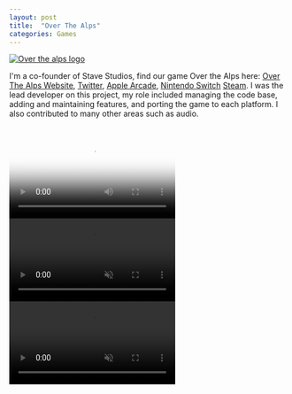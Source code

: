 ```yaml
---
layout: post
title:  "Over The Alps"
categories: Games
---
```


<a href="{{site.url}}/games/2020/05/01/over-the-alps.html"><img src="{{site.url}}/assets/img/otaScreenshot1.jpg" alt="Over the alps logo"/></a>

I'm a co-founder of Stave Studios, find our game Over the Alps here: <a href="https://overthealpsgame.com/" target="blank">Over The Alps Website</a>, <a href="https://twitter.com/overthealpsgame" target="blank">Twitter</a>, <a href="https://apple.co/-OverTheAlps">Apple Arcade</a>, <a href="https://apple.co/-OverTheAlps">Nintendo Switch</a> <a href="https://store.steampowered.com/app/1227400/Over_the_Alps/">Steam</a>.
I was the lead developer on this project, my role included managing the code base, adding and maintaining features, and porting the game to each platform. I also contributed to many other areas such as audio.

<br>

<video controls poster="{{site.url}}/assets/img/otaVideoStart.jpg">
  <source src="{{site.url}}/assets/video/KOTM_Out_Now_Trailer.mp4" type="video/mp4">
</video>

<br>

<video autoplay loop muted playsinline>
  <source src="{{site.url}}/assets/video/Observatory.gif" type="video/gif">
</video>

<br>

<video autoplay loop muted playsinline>
  <source src="{{site.url}}/assets/video/trainstation.gif" type="video/gif">
</video>
